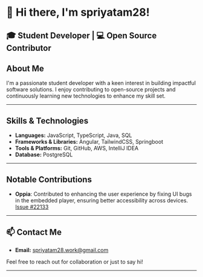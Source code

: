 # 👋 Hi there, I'm spriyatam28!

🎓 **Student Developer** | 💻 **Open Source Contributor** 
---

## About Me

I'm a passionate student developer with a keen interest in building impactful software solutions. I enjoy contributing to open-source projects and continuously learning new technologies to enhance my skill set.

---

## Skills & Technologies

- **Languages:** JavaScript, TypeScript, Java, SQL
- **Frameworks & Libraries:** Angular, TailwindCSS, Springboot
- **Tools & Platforms:** Git, GitHub, AWS, IntelliJ IDEA
- **Database:** PostgreSQL

---

## Notable Contributions

- **Oppia**: Contributed to enhancing the user experience by fixing UI bugs in the embedded player, ensuring better accessibility across devices. [Issue #22133](https://github.com/oppia/oppia/issues/22133)

---

## 📫 Contact Me

- **Email:** spriyatam28.work@gmail.com

Feel free to reach out for collaboration or just to say hi!

---

